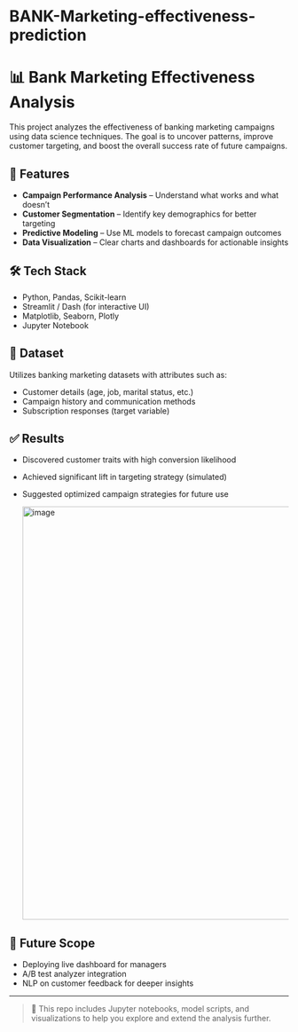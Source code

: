 ﻿# BANK-Marketing-effectiveness-prediction

 # 📊 Bank Marketing Effectiveness Analysis

This project analyzes the effectiveness of banking marketing campaigns using data science techniques. The goal is to uncover patterns, improve customer targeting, and boost the overall success rate of future campaigns.

## 🚀 Features

- **Campaign Performance Analysis** – Understand what works and what doesn’t
- **Customer Segmentation** – Identify key demographics for better targeting
- **Predictive Modeling** – Use ML models to forecast campaign outcomes
- **Data Visualization** – Clear charts and dashboards for actionable insights

## 🛠️ Tech Stack

- Python, Pandas, Scikit-learn
- Streamlit / Dash (for interactive UI)
- Matplotlib, Seaborn, Plotly
- Jupyter Notebook

## 📂 Dataset

Utilizes banking marketing datasets with attributes such as:

- Customer details (age, job, marital status, etc.)
- Campaign history and communication methods
- Subscription responses (target variable)

## ✅ Results

- Discovered customer traits with high conversion likelihood
- Achieved significant lift in targeting strategy (simulated)
- Suggested optimized campaign strategies for future use

  <img width="745" alt="image" src="https://github.com/user-attachments/assets/bcf776a2-1283-40bd-9489-439abc2649b0" />


## 📌 Future Scope

- Deploying live dashboard for managers
- A/B test analyzer integration
- NLP on customer feedback for deeper insights

---

> 📁 This repo includes Jupyter notebooks, model scripts, and visualizations to help you explore and extend the analysis further.

